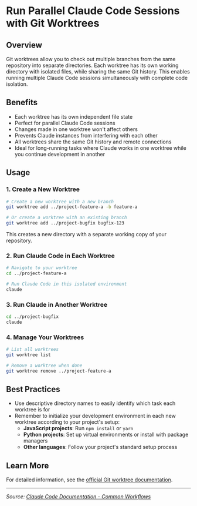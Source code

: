 # Run Parallel Claude Code Sessions with Git Worktrees

## Overview

Git worktrees allow you to check out multiple branches from the same repository into separate directories. Each worktree has its own working directory with isolated files, while sharing the same Git history. This enables running multiple Claude Code sessions simultaneously with complete code isolation.

## Benefits

- Each worktree has its own independent file state
- Perfect for parallel Claude Code sessions
- Changes made in one worktree won't affect others
- Prevents Claude instances from interfering with each other
- All worktrees share the same Git history and remote connections
- Ideal for long-running tasks where Claude works in one worktree while you continue development in another

## Usage

### 1. Create a New Worktree

```bash
# Create a new worktree with a new branch
git worktree add ../project-feature-a -b feature-a

# Or create a worktree with an existing branch
git worktree add ../project-bugfix bugfix-123
```

This creates a new directory with a separate working copy of your repository.

### 2. Run Claude Code in Each Worktree

```bash
# Navigate to your worktree
cd ../project-feature-a

# Run Claude Code in this isolated environment
claude
```

### 3. Run Claude in Another Worktree

```bash
cd ../project-bugfix
claude
```

### 4. Manage Your Worktrees

```bash
# List all worktrees
git worktree list

# Remove a worktree when done
git worktree remove ../project-feature-a
```

## Best Practices

- Use descriptive directory names to easily identify which task each worktree is for
- Remember to initialize your development environment in each new worktree according to your project's setup:
  - **JavaScript projects**: Run `npm install` or `yarn`
  - **Python projects**: Set up virtual environments or install with package managers
  - **Other languages**: Follow your project's standard setup process

## Learn More

For detailed information, see the [official Git worktree documentation](https://git-scm.com/docs/git-worktree).

---

*Source: [Claude Code Documentation - Common Workflows](https://docs.claude.com/en/docs/claude-code/common-workflows#run-parallel-claude-code-sessions-with-git-worktrees)*